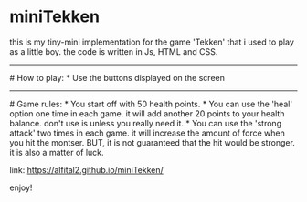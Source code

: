 # miniTekken

this is my tiny-mini implementation for the game 'Tekken' that i used to play as a little boy.
the code is written in Js, HTML and CSS.

<hr>
# How to play:
* Use the buttons displayed on the screen
<hr>
# Game rules:
* You start off with 50 health points.
* You can use the 'heal' option one time in each game. it will add another 20 points to your health balance. don't use is unless you really need it.
* You can use the 'strong attack' two times in each game. it will increase the amount of force when you hit the montser. BUT, it is not guaranteed that the hit would be stronger. it is also a matter of luck.

link: 
https://alfital2.github.io/miniTekken/

enjoy!

